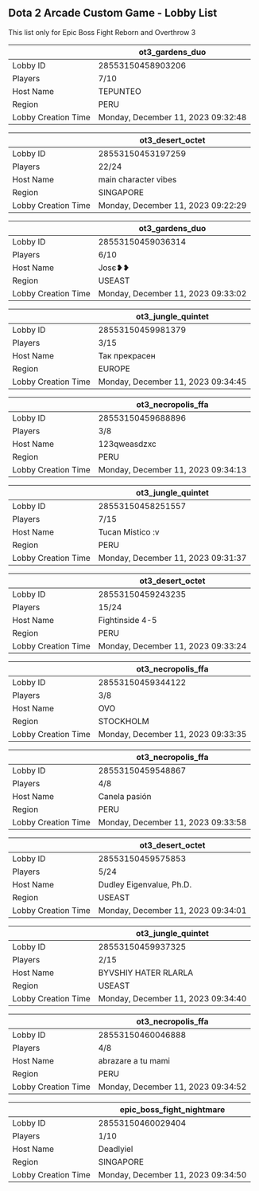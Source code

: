 ## Dota 2 Arcade Custom Game - Lobby List

This list only for Epic Boss Fight Reborn and Overthrow 3

|  | ot3_gardens_duo |
| ------ | ------ |
| Lobby ID | 28553150458903206 |
| Players | 7/10 |
| Host Name | TEPUNTEO |
| Region | PERU |
| Lobby Creation Time | Monday, December 11, 2023 09:32:48 |


|  | ot3_desert_octet |
| ------ | ------ |
| Lobby ID | 28553150453197259 |
| Players | 22/24 |
| Host Name | main character vibes |
| Region | SINGAPORE |
| Lobby Creation Time | Monday, December 11, 2023 09:22:29 |


|  | ot3_gardens_duo |
| ------ | ------ |
| Lobby ID | 28553150459036314 |
| Players | 6/10 |
| Host Name | Josє❥❥ |
| Region | USEAST |
| Lobby Creation Time | Monday, December 11, 2023 09:33:02 |


|  | ot3_jungle_quintet |
| ------ | ------ |
| Lobby ID | 28553150459981379 |
| Players | 3/15 |
| Host Name | Так прекрасен |
| Region | EUROPE |
| Lobby Creation Time | Monday, December 11, 2023 09:34:45 |


|  | ot3_necropolis_ffa |
| ------ | ------ |
| Lobby ID | 28553150459688896 |
| Players | 3/8 |
| Host Name | 123qweasdzxc |
| Region | PERU |
| Lobby Creation Time | Monday, December 11, 2023 09:34:13 |


|  | ot3_jungle_quintet |
| ------ | ------ |
| Lobby ID | 28553150458251557 |
| Players | 7/15 |
| Host Name | Tucan Mistico :v |
| Region | PERU |
| Lobby Creation Time | Monday, December 11, 2023 09:31:37 |


|  | ot3_desert_octet |
| ------ | ------ |
| Lobby ID | 28553150459243235 |
| Players | 15/24 |
| Host Name | Fightinside 4-5 |
| Region | PERU |
| Lobby Creation Time | Monday, December 11, 2023 09:33:24 |


|  | ot3_necropolis_ffa |
| ------ | ------ |
| Lobby ID | 28553150459344122 |
| Players | 3/8 |
| Host Name | OVO |
| Region | STOCKHOLM |
| Lobby Creation Time | Monday, December 11, 2023 09:33:35 |


|  | ot3_necropolis_ffa |
| ------ | ------ |
| Lobby ID | 28553150459548867 |
| Players | 4/8 |
| Host Name | Canela pasión |
| Region | PERU |
| Lobby Creation Time | Monday, December 11, 2023 09:33:58 |


|  | ot3_desert_octet |
| ------ | ------ |
| Lobby ID | 28553150459575853 |
| Players | 5/24 |
| Host Name | Dudley Eigenvalue, Ph.D. |
| Region | USEAST |
| Lobby Creation Time | Monday, December 11, 2023 09:34:01 |


|  | ot3_jungle_quintet |
| ------ | ------ |
| Lobby ID | 28553150459937325 |
| Players | 2/15 |
| Host Name | BYVSHIY HATER RLARLA |
| Region | USEAST |
| Lobby Creation Time | Monday, December 11, 2023 09:34:40 |


|  | ot3_necropolis_ffa |
| ------ | ------ |
| Lobby ID | 28553150460046888 |
| Players | 4/8 |
| Host Name | abrazare a tu mami |
| Region | PERU |
| Lobby Creation Time | Monday, December 11, 2023 09:34:52 |


|  | epic_boss_fight_nightmare |
| ------ | ------ |
| Lobby ID | 28553150460029404 |
| Players | 1/10 |
| Host Name | Deadlyiel |
| Region | SINGAPORE |
| Lobby Creation Time | Monday, December 11, 2023 09:34:50 |


